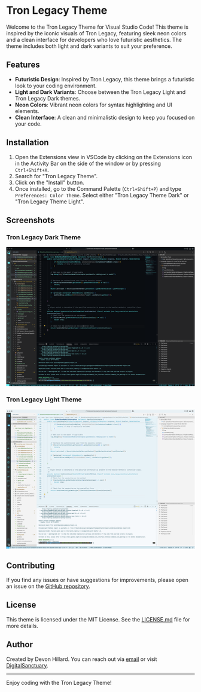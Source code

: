 # Tron Legacy Theme

Welcome to the Tron Legacy Theme for Visual Studio Code! This theme is inspired by the iconic visuals of Tron Legacy, featuring sleek neon colors and a clean interface for developers who love futuristic aesthetics. The theme includes both light and dark variants to suit your preference.

## Features

- **Futuristic Design**: Inspired by Tron Legacy, this theme brings a futuristic look to your coding environment.
- **Light and Dark Variants**: Choose between the Tron Legacy Light and Tron Legacy Dark themes.
- **Neon Colors**: Vibrant neon colors for syntax highlighting and UI elements.
- **Clean Interface**: A clean and minimalistic design to keep you focused on your code.

## Installation

1. Open the Extensions view in VSCode by clicking on the Extensions icon in the Activity Bar on the side of the window or by pressing `Ctrl+Shift+X`.
2. Search for "Tron Legacy Theme".
3. Click on the "Install" button.
4. Once installed, go to the Command Palette (`Ctrl+Shift+P`) and type `Preferences: Color Theme`. Select either "Tron Legacy Theme Dark" or "Tron Legacy Theme Light".

## Screenshots

### Tron Legacy Dark Theme
![Tron Legacy Dark Theme](images/screenshot-dark.png)

### Tron Legacy Light Theme
![Tron Legacy Light Theme](images/screenshot-light.png)

## Contributing

If you find any issues or have suggestions for improvements, please open an issue on the [GitHub repository](https://github.com/devondragon/vscode-theme-tron/issues).

## License

This theme is licensed under the MIT License. See the [LICENSE.md](LICENSE.md) file for more details.

## Author

Created by Devon Hillard. You can reach out via [email](mailto:devon@digitalsanctuary.com) or visit [DigitalSanctuary](https://digitalsanctuary.com).

---

Enjoy coding with the Tron Legacy Theme!
